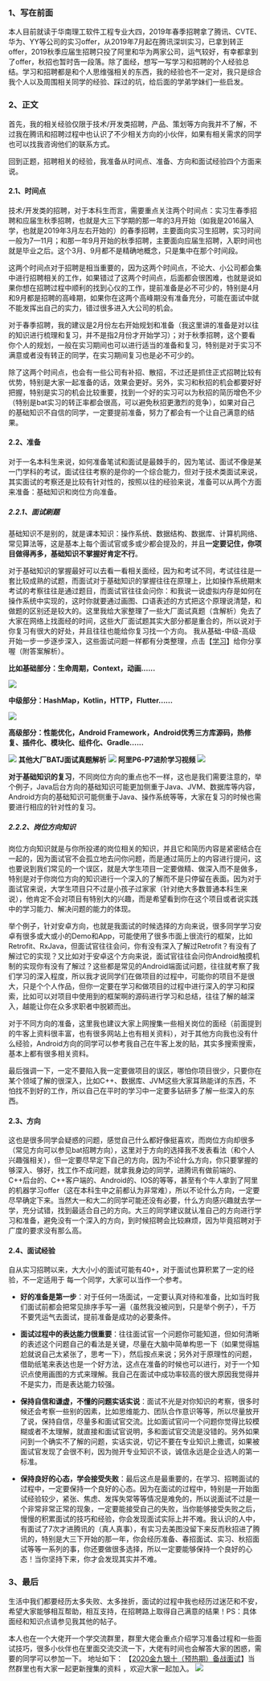 

### 1、写在前面

本人目前就读于华南理工软件工程专业大四，2019年春季招聘拿了腾讯、CVTE、华为、YY等公司的实习offer，从2019年7月起在腾讯深圳实习，已拿到转正offer，2019秋季应届生招聘只投了阿里和华为两家公司，运气较好，有幸都拿到了offer，秋招也暂时告一段落。除了面经，想写一写学习和招聘的个人经验总结。学习和招聘都是和个人思维强相关的东西，我的经验也不一定对，我只是综合我个人以及周围相关同学的经验、踩过的坑，给后面的学弟学妹们一些启发。

### 2、正文

首先，我的相关经验仅限于技术/开发类招聘，产品、策划等方向我并不了解，不过我在腾讯和招聘过程中也认识了不少相关方向的小伙伴，如果有相关需求的同学也可以找我咨询他们的联系方式。

回到正题，招聘相关的经验，我准备从时间点、准备、方向和面试经验四个方面来说。

#### 2.1、时间点

技术/开发类的招聘，对于本科生而言，需要重点关注两个时间点：实习生春季招聘和应届生秋季招聘，也就是大三下学期的那一年的3月开始（如我是2016届入学，也就是2019年3月左右开始的）的春季招聘，主要面向实习生招聘，实习时间一般为7—11月；和那一年9月开始的秋季招聘，主要面向应届生招聘，入职时间也就是毕业之后。这个3月、9月都不是精确地概念，只是集中在那个时间段。

这两个时间点对于招聘是相当重要的，因为这两个时间点，不论大、小公司都会集中进行招聘相关的工作，如果错过了这两个时间点，后面都会很困难，也就是说如果你想在招聘过程中顺利的找到心仪的工作，提前准备是必不可少的，特别是4月和9月都是招聘的高峰期，如果你在这两个高峰期没有准备充分，可能在面试中就不能发挥出自己的实力，错过很多进入大公司的机会。

对于春季招聘，我的建议是2月份左右开始规划和准备（我这里讲的准备是对以往的知识进行梳理和复习，并不是指2月份才开始学习）；对于秋季招聘，这个要看你个人的规划，一般在实习期间也可以进行适当的准备和复习，特别是对于实习不满意或者没有转正的同学，在实习期间复习也是必不可少的。

除了这两个时间点，也会有一些公司有补招、散招，不过还是抓住正式招聘比较有优势，特别是大家一起准备的话，效果会更好。另外，实习和秋招的机会都要好好把握，特别是实习的机会比较重要，找到一个好的实习可以为秋招的简历增色不少（特别是bat实习的转正率都会很高，可以避免秋招更激烈的竞争），如果对自己的基础知识不自信的同学，一定要提前准备，努力了都会有一个让自己满意的结果。

#### 2.2、准备

对于一名本科生来说，如何准备笔试和面试是最棘手的，因为笔试、面试不像是某一门学科的考试，面试往往考察的是你的一个综合能力，但对于技术类面试来说，其实面试的考察还是比较有针对性的，按照以往的经验来说，准备可以从两个方面来准备：基础知识和岗位方向准备。

##### 2.2.1、面试刷题

基础知识不是别的，就是课本知识：操作系统、数据结构、数据库、计算机网络、常见算法等，这是基本上每个面试官或多或少都会提及的，并且**一定要记住，你项目做得再多，基础知识不掌握好肯定不行**。

对于基础知识的掌握最好可以去看一看相关面经，因为和考试不同，考试往往是一套比较成熟的试题，而面试对于基础知识的掌握往往在原理上，比如操作系统期末考试的考察往往是通过题目，而面试官往往会问你：和我说一说虚拟内存是如何在操作系统中实现的，这时你就要通过画图、口语表述的方式把这个原理说清楚，和做题的区别还是较大的。这里我给大家整理了一些大厂面试真题（含解析）免去了大家在网络上找面经的时间，这些大厂面试题其实大部分都是重合的，所以说对于你复习有很大的好处，并且往往也能给你复习找一个方向。
我从基础-中级-高级开始一步一步逐步深入，这些面试问题一样都有分类整理，点击【[学习](https://shimo.im/docs/QVGDhCjVKvQ6r6TJ)】给你分享喔（附答案解析）。

**比如基础部分：生命周期，Context，动画......**

![](https://upload-images.jianshu.io/upload_images/23087078-db9b5a8e218e6d83.png?imageMogr2/auto-orient/strip|imageView2/2/w/1200/format/webp)

**中级部分：HashMap，Kotlin，HTTP，Flutter......**

![](https://upload-images.jianshu.io/upload_images/23087078-9f4555cb44a188ae.png?imageMogr2/auto-orient/strip|imageView2/2/w/1200/format/webp)

**高级部分：性能优化，Android Framework，Android优秀三方库源码，热修复、插件化、模块化、组件化、Gradle......**

![](https://upload-images.jianshu.io/upload_images/23087078-aef0bdd815d1382c.png?imageMogr2/auto-orient/strip|imageView2/2/w/1200/format/webp)
**其他大厂BATJ面试真题解析**
![](https://upload-images.jianshu.io/upload_images/23087078-21c8225f01973111.png?imageMogr2/auto-orient/strip%7CimageView2/2/w/1240)
**阿里P6-P7进阶学习视频**
![](https://upload-images.jianshu.io/upload_images/23087078-bd23b90e0f1448a2.png?imageMogr2/auto-orient/strip%7CimageView2/2/w/1240)


**对于基础知识的复习**，不同岗位方向的重点也不一样，这也是我们需要注意的，举个例子，Java后台方向的基础知识可能更加侧重于Java、JVM、数据库等内容，Android方向的基础知识可能侧重于Java、操作系统等等，大家在复习的时候也需要进行相应的针对性的复习。

##### 2.2.2、岗位方向知识

岗位方向知识就是与你所投递的岗位相关的知识，并且它和简历内容是紧密结合在一起的，因为面试官不会孤立地去问你问题，而是通过简历上的内容进行提问，这也要说到我们常见的一个误区，就是大学生项目一定要做精、做深入而不是做多，特别是对于你岗位方向的知识进行一个深入的了解而不是只停留在表面。因为对于面试官来说，大学生项目只不过是小孩子过家家（针对绝大多数普通本科生来说），他肯定不会对项目有特别大的兴趣，而是希望看到你在这个项目或者说实践中的学习能力、解决问题的能力的体现。

举个例子，针对安卓方向，也就是我面试的时候选择的方向来说，很多同学学习安卓有很多或大或小的Demo和App，可能使用了很多市面上很流行的框架，比如Retrofit、RxJava，但面试官往往会问，你有没有深入了解过Retrofit？有没有了解过它的实现？又比如对于安卓这个方向来说，面试官往往会问你Android触摸机制的实现你有没有了解过？这些都是常见的Android端面试问题，往往就考察了我们学习的深入程度，所以我才说同学们在做项目的过程中，可能你的项目不是很大，只是个个人作品，但你一定要在学习和做项目的过程中进行深入的学习和探索，比如可以对项目中使用到的框架啊的源码进行学习和总结，往往了解的越深入，越能让你在众多求职者中脱颖而出。

对于不同方向的准备，这里我也建议大家上网搜集一些相关岗位的面经（前面提到的牛客上资料很丰富，也有很多网站上也有相关资料），对于其他方向我也没有什么经验，Android方向的同学可以参考我自己在牛客上发的贴，其实多搜索搜索，基本上都有很多相关资料。

最后强调一下，一定不要陷入我一定要做项目的误区，哪怕你项目很少，只要你在某个领域了解的很深入，比如C++、数据库、JVM这些大家耳熟能详的东西，不怕找不到好的工作，所以自己在平时的学习中一定要多钻研多了解一些深入的东西。

#### 2.3、方向

这也是很多同学会疑惑的问题，感觉自己什么都好像挺喜欢，而岗位方向却很多（常见方向可以参见bat招聘方向），这里对于方向的选择我不发表看法（和个人兴趣强相关），但一定要尽早定下自己的方向，因为不论什么方向，你只要掌握的够深入、够好，找工作不成问题，就拿我身边的同学，进腾讯有做前端的、C++后台的、C++客户端的、Android的、IOS的等等，甚至有个牛人拿到了阿里的机器学习offer（这在本科生中之前都认为非常难），所以不论什么方向，一定要尽早确定下来。当然大一和大二的同学可能还没有必要，什么方向感兴趣就去学一学，充分试错，找到最适合自己的方向。大三的同学建议就认准自己的方向进行学习和准备，避免没有一个深入的方向，到时候招聘会比较麻烦，因为毕竟招聘对于广度的要求没有那么高。

#### 2.4、面试经验

自从实习招聘以来，大大小小的面试可能有40+，对于面试也算积累了一定的经验，不一定适用于 每一个同学，大家可以当作一个参考。

*   **好的准备是第一步**：对于任何一场面试，一定要认真对待和准备，比如当时我们面试前都会把常见排序手写一遍（虽然我没被问到，只是举个例子），千万不要凭运气去面试，提前准备是成功的必要条件。

*   **面试过程中的表达能力很重要**：往往面试官一个问题你可能知道，但如何清晰的表述这个问题自己的看法是关键，尽量在大脑中简单构思一下（如果觉得尴尬就说自己太紧张了，思考一下），然后按点来说；另外对于原理性的问题，借助纸笔来表达也是一个好方法，这点在准备的时候也可以进行，对于一个知识点使用画图的方式来理解。我自己在面试中成功率较高的很大原因我觉得并不是实力，而是表达能力较强。

*   **保持自信和谦虚，不懂的问题实话实说**：面试不光是对你知识的考察，很多时候还会考察一些别的因素，比如思维能力、团队合作意识等等，所以尽量放开了说，保持自信，尽量多和面试官交流。比如面试官问一个问题你觉得比较模糊或者不太理解，就直接和面试官说明，多和面试官交流是没错的。另外如果问到一个确实不了解的问题，实话实说，切记不要在专业知识上撒谎，如果被面试官发现了会很不利，因为抛开专业知识不谈，诚信永远是企业选人的第一标准。

*   **保持良好的心态，学会接受失败**：最后这点是最重要的，在学习、招聘面试的过程中，一定要保持一个良好的心态。因为在面试的过程中，特别是一开始面试经验较少，紧张、焦虑、发挥失常等等情况是难免的，所以说面试不过是一个非常非常正常的现象，一定要能接受自己的失败，当你能够接受失败之后，慢慢的积累面试的技巧和经验，你会发现面试实际上并不难。我认识的人中，有面试了7次才进腾讯的（真人真事），有实习去美图没留下来反而秋招进了腾讯的，特别是大三下开始的那一年，你会经历准备、春招面试、实习、秋招面试等等一系列的事，你还要做很多选择，所以一定要能够保持一个良好的心态！当你坚持下来，你才会发现其实并不难。

 ### 3、最后

生活中我们都要经历太多失败、太多挫折，面试的过程中我也经历过迷茫和不安，希望大家能够相互帮助，相互支持，在招聘路上取得自己满意的结果！PS：具体面经和知识点请参见我其他的帖子。

本人也在一个大佬开一个学交流群里，群里大佬会重点介绍学习准备过程和一些面试技巧，很多小伙伴也在里面交流交流一下，大佬有时间也会解答大家的困惑，需要的同学可以参加一下。
地址如下： 【[2020金九银十（预热期）备战面试](https://jq.qq.com/?_wv=1027&k=VfOvO6bx)】当然群里也有大家一起更新搜集的资料 ，欢迎大家一起加入。
![](https://upload-images.jianshu.io/upload_images/23087078-28e0aa901d54ceb8.png?imageMogr2/auto-orient/strip%7CimageView2/2/w/1240)


